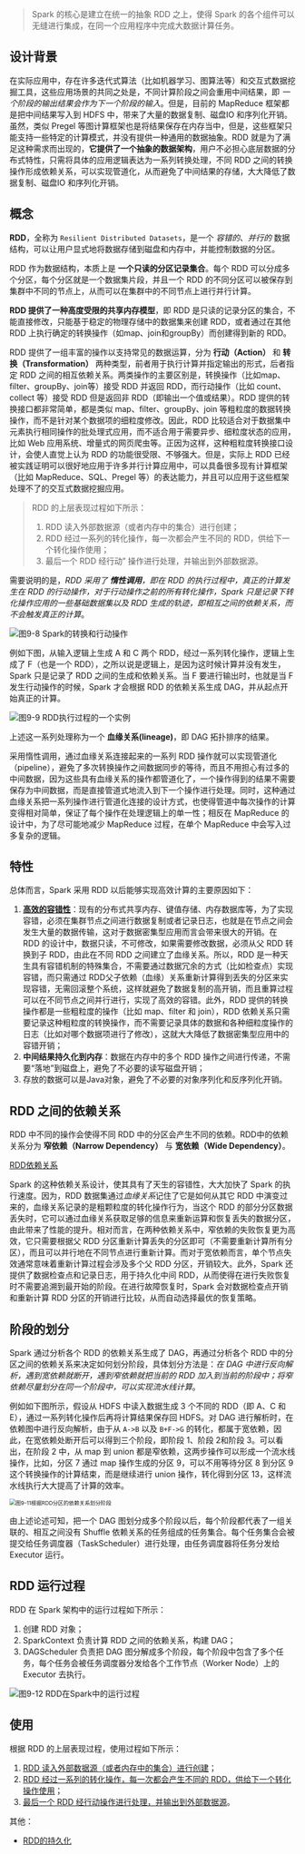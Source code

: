 > Spark 的核心是建立在统一的抽象 RDD 之上，使得 Spark 的各个组件可以无缝进行集成，在同一个应用程序中完成大数据计算任务。

## 设计背景

在实际应用中，存在许多迭代式算法（比如机器学习、图算法等）和交互式数据挖掘工具，这些应用场景的共同之处是，不同计算阶段之间会重用中间结果，即 *一个阶段的输出结果会作为下一个阶段的输入*。但是，目前的 MapReduce 框架都是把中间结果写入到 HDFS 中，带来了大量的数据复制、磁盘IO 和序列化开销。虽然，类似 Pregel 等图计算框架也是将结果保存在内存当中，但是，这些框架只能支持一些特定的计算模式，并没有提供一种通用的数据抽象。RDD 就是为了满足这种需求而出现的，**它提供了一个抽象的数据架构**，用户不必担心底层数据的分布式特性，只需将具体的应用逻辑表达为一系列转换处理，不同 RDD 之间的转换操作形成依赖关系，可以实现管道化，从而避免了中间结果的存储，大大降低了数据复制、磁盘IO 和序列化开销。

## 概念

**RDD**，全称为 `Resilient Distributed Datasets`，是一个 *容错的*、*并行的* 数据结构，可以让用户显式地将数据存储到磁盘和内存中，并能控制数据的分区。

RDD 作为数据结构，本质上是 **一个只读的分区记录集合**。每个 RDD 可以分成多个分区，每个分区就是一个数据集片段，并且一个 RDD 的不同分区可以被保存到集群中不同的节点上，从而可以在集群中的不同节点上进行并行计算。

**RDD 提供了一种高度受限的共享内存模型**，即 RDD 是只读的记录分区的集合，不能直接修改，只能基于稳定的物理存储中的数据集来创建 RDD，或者通过在其他 RDD 上执行确定的转换操作（如map、join和groupBy）而创建得到新的 RDD。

RDD 提供了一组丰富的操作以支持常见的数据运算，分为 **行动（Action）** 和 **转换（Transformation）** 两种类型，前者用于执行计算并指定输出的形式，后者指定 RDD 之间的相互依赖关系。两类操作的主要区别是，转换操作（比如map、filter、groupBy、join等）接受 RDD 并返回 RDD，而行动操作（比如 count、collect 等）接受 RDD 但是返回非 RDD（即输出一个值或结果）。RDD 提供的转换接口都非常简单，都是类似 map、filter、groupBy、join 等粗粒度的数据转换操作，而不是针对某个数据项的细粒度修改。因此，RDD 比较适合对于数据集中元素执行相同操作的批处理式应用，而不适合用于需要异步、细粒度状态的应用，比如 Web 应用系统、增量式的网页爬虫等。正因为这样，这种粗粒度转换接口设计，会使人直觉上认为 RDD 的功能很受限、不够强大。但是，实际上 RDD 已经被实践证明可以很好地应用于许多并行计算应用中，可以具备很多现有计算框架（比如 MapReduce、SQL、Pregel 等）的表达能力，并且可以应用于这些框架处理不了的交互式数据挖掘应用。

> RDD 的上层表现过程如下所示：
>
> 1. RDD 读入外部数据源（或者内存中的集合）进行创建；
> 2. RDD 经过一系列的转化操作，每一次都会产生不同的 RDD，供给下一个转化操作使用；
> 3. 最后一个 RDD 经行动” 操作进行处理，并输出到外部数据源。
>

需要说明的是，*RDD 采用了 **惰性调用**，即在 RDD 的执行过程中，真正的计算发生在 RDD 的行动操作，对于行动操作之前的所有转化操作，Spark 只是记录下转化操作应用的一些基础数据集以及 RDD 生成的轨迹，即相互之间的依赖关系，而不会触发真正的计算*。

![图9-8 Spark的转换和行动操作](../../images/图9-8-Spark的转换和行动操作.jpg)

例如下图，从输入逻辑上生成 A 和 C 两个 RDD，经过一系列转化操作，逻辑上生成了 F（也是一个 RDD），之所以说是逻辑上，是因为这时候计算并没有发生，Spark 只是记录了 RDD 之间的生成和依赖关系。当 F 要进行输出时，也就是当 F 发生行动操作的时候，Spark 才会根据 RDD 的依赖关系生成 DAG，并从起点开始真正的计算。

![图9-9  RDD执行过程的一个实例](../../images/图9-9-RDD执行过程的一个实例.jpg)

上述这一系列处理称为一个 **血缘关系(lineage)**，即 DAG 拓扑排序的结果。

采用惰性调用，通过血缘关系连接起来的一系列 RDD 操作就可以实现管道化（pipeline），避免了多次转换操作之间数据同步的等待，而且不用担心有过多的中间数据，因为这些具有血缘关系的操作都管道化了，一个操作得到的结果不需要保存为中间数据，而是直接管道式地流入到下一个操作进行处理。同时，这种通过血缘关系把一系列操作进行管道化连接的设计方式，也使得管道中每次操作的计算变得相对简单，保证了每个操作在处理逻辑上的单一性；相反在 MapReduce 的设计中，为了尽可能地减少 MapReduce 过程，在单个 MapReduce 中会写入过多复杂的逻辑。

## 特性

总体而言，Spark 采用 RDD 以后能够实现高效计算的主要原因如下：

1. **[高效的容错性](RDD对容错性的支持.md)**：现有的分布式共享内存、键值存储、内存数据库等，为了实现容错，必须在集群节点之间进行数据复制或者记录日志，也就是在节点之间会发生大量的数据传输，这对于数据密集型应用而言会带来很大的开销。在 RDD 的设计中，数据只读，不可修改，如果需要修改数据，必须从父 RDD 转换到子 RDD，由此在不同 RDD 之间建立了血缘关系。所以，RDD 是一种天生具有容错机制的特殊集合，不需要通过数据冗余的方式（比如检查点）实现容错，而只需通过 RDD父子依赖（血缘）关系重新计算得到丢失的分区来实现容错，无需回滚整个系统，这样就避免了数据复制的高开销，而且重算过程可以在不同节点之间并行进行，实现了高效的容错。此外，RDD 提供的转换操作都是一些粗粒度的操作（比如 map、filter 和 join），RDD 依赖关系只需要记录这种粗粒度的转换操作，而不需要记录具体的数据和各种细粒度操作的日志（比如对哪个数据项进行了修改），这就大大降低了数据密集型应用中的容错开销；
2. **中间结果持久化到内存**：数据在内存中的多个 RDD 操作之间进行传递，不需要“落地”到磁盘上，避免了不必要的读写磁盘开销；
3. 存放的数据可以是Java对象，避免了不必要的对象序列化和反序列化开销。

## RDD 之间的依赖关系

RDD 中不同的操作会使得不同 RDD 中的分区会产生不同的依赖。RDD中的依赖关系分为 **窄依赖（Narrow Dependency）** 与 **宽依赖（Wide Dependency）**。

[RDD依赖关系](RDD依赖关系.md)

Spark 的这种依赖关系设计，使其具有了天生的容错性，大大加快了 Spark 的执行速度。因为，RDD 数据集通过*血缘关系*记住了它是如何从其它 RDD 中演变过来的，血缘关系记录的是粗颗粒度的转化操作行为，当这个 RDD 的部分分区数据丢失时，它可以通过血缘关系获取足够的信息来重新运算和恢复丢失的数据分区，由此带来了性能的提升。相对而言，在两种依赖关系中，窄依赖的失败恢复更为高效，它只需要根据父 RDD 分区重新计算丢失的分区即可（不需要重新计算所有分区），而且可以并行地在不同节点进行重新计算。而对于宽依赖而言，单个节点失效通常意味着重新计算过程会涉及多个父 RDD 分区，开销较大。此外，Spark  还提供了数据检查点和记录日志，用于持久化中间 RDD，从而使得在进行失败恢复时不需要追溯到最开始的阶段。在进行故障恢复时，Spark 会对数据检查点开销和重新计算 RDD 分区的开销进行比较，从而自动选择最优的恢复策略。

## 阶段的划分

Spark 通过分析各个 RDD 的依赖关系生成了  DAG，再通过分析各个 RDD 中的分区之间的依赖关系来决定如何划分阶段，具体划分方法是：*在 DAG 中进行反向解析，遇到宽依赖就断开，遇到窄依赖就把当前的 RDD 加入到当前的阶段中；将窄依赖尽量划分在同一个阶段中，可以实现流水线计算*。

例如如下图所示，假设从 HDFS 中读入数据生成 3 个不同的 RDD（即 A、C 和 E），通过一系列转化操作后再将计算结果保存回 HDFS。对 DAG 进行解析时，在依赖图中进行反向解析，由于从 `A->B` 以及 `B+F->G` 的转化，都属于宽依赖，因此，在宽依赖处断开后可以得到三个阶段，即阶段 1、阶段 2和阶段 3。可以看出，在阶段 2 中，从 map 到 union 都是窄依赖，这两步操作可以形成一个流水线操作，比如，分区 7 通过 map 操作生成的分区 9，可以不用等待分区 8 到分区 9 这个转换操作的计算结束，而是继续进行 union 操作，转化得到分区 13，这样流水线执行大大提高了计算的效率。

<img src="images/%E5%9B%BE9-11-%E6%A0%B9%E6%8D%AERDD%E5%88%86%E5%8C%BA%E7%9A%84%E4%BE%9D%E8%B5%96%E5%85%B3%E7%B3%BB%E5%88%92%E5%88%86%E9%98%B6%E6%AE%B5.jpg" alt="图9-11根据RDD分区的依赖关系划分阶段" style="zoom:67%;" />

由上述论述可知，把一个 DAG 图划分成多个阶段以后，每个阶段都代表了一组关联的、相互之间没有 Shuffle 依赖关系的任务组成的任务集合。每个任务集合会被提交给任务调度器（TaskScheduler）进行处理，由任务调度器将任务分发给 Executor 运行。

## RDD 运行过程

RDD 在 Spark 架构中的运行过程如下所示：

1. 创建 RDD 对象；
2. SparkContext 负责计算 RDD 之间的依赖关系，构建 DAG；
3. DAGScheduler 负责把 DAG 图分解成多个阶段，每个阶段中包含了多个任务，每个任务会被任务调度器分发给各个工作节点（Worker Node）上的 Executor 去执行。

![图9-12 RDD在Spark中的运行过程](images/图9-12-RDD在Spark中的运行过程.jpg)

## 使用

根据 RDD 的上层表现过程，使用过程如下所示：

1. [RDD 读入外部数据源（或者内存中的集合）进行创建](RDD创建.md)；
2. [RDD 经过一系列的转化操作，每一次都会产生不同的 RDD，供给下一个转化操作使用](RDD操作.md)；
3. [最后一个 RDD 经行动操作进行处理，并输出到外部数据源](RDD操作.md)。

其他：

- [RDD的持久化](RDD持久化.md)